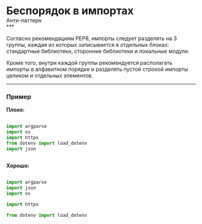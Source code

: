 
<div class="sticky-header">
  <div>
    <h1 style="margin: 0;">Беспорядок в импортах</h1>
    <p style="margin: 0;">Анти-паттерн</p>
  </div>
</div>
***

Согласно рекомендациям PEP8, импорты следует разделять на 3 группы, каждая из которых записывается в отдельных блоках: стандартные библиотеки, сторонние библиотеки и локальные модули.

Кроме того, внутри каждой группы рекомендуется располагать импорты в алфавитном порядке и разделять пустой строкой импорты целиком и отдельных элементов.

***

### Пример 


                                    **Плохо:**

                                    ```python
                                    import argparse
import os
import httpx
from dotenv import load_dotenv
import json
                                    ```


                                    **Хорошо:**

                                    ```python
                                    import argparse
import json
import os

import httpx

from dotenv import load_dotenv
                                    ```



